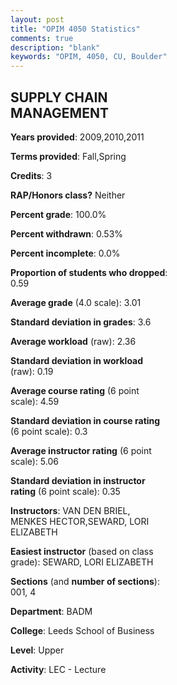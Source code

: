 ```yaml
---
layout: post
title: "OPIM 4050 Statistics"
comments: true
description: "blank"
keywords: "OPIM, 4050, CU, Boulder"
--- 
```

<head>
<script src="https://ajax.googleapis.com/ajax/libs/jquery/2.1.3/jquery.min.js"></script>
<script src="https://dl.dropboxusercontent.com/s/pc42nxpaw1ea4o9/highcharts.js?dl=0"></script>
<!-- <script src="../assets/js/highcharts.js"></script> -->
<style type="text/css">@font-face {
	font-family: "Bebas Neue";
	src: url(https://www.filehosting.org/file/details/544349/BebasNeue%20Regular.otf) format("opentype");
	}
	h1.Bebas { 
		font-family: "Bebas Neue", Verdana, Tahoma;
	}
</style>
</head>
<body>
	<div id="container" style="float: right; width: 45%; height: 88%; margin-left: 2.5%; margin-right: 2.5%;"></div>
	<script language="JavaScript">
		$(document).ready(function() {
		var chart = {type: 'column'};
		var title = {text: 'Grade Distribution'};
		var xAxis = {categories: ['A','B','C','D','F'],crosshair: true};
		var yAxis = {min: 0,title: {text: 'Percentage'}};
		var tooltip = {headerFormat: '<center><b><span style="font-size:20px">{point.key}</span></b></center>',
		               pointFormat: '<td style="padding:0"><b>{point.y:.1f}%</b></td>',
		               footerFormat: '</table>',shared: true,useHTML: true};
		var plotOptions = {column: {pointPadding: 0.0,borderWidth: 0}};  
		var credits = {enabled: false};var series= [{name: 'Percent',data: [23.81,56.55,17.86,0.6,1.19,]}];
		var json = {};
		json.chart = chart;
		json.title = title;
		json.tooltip = tooltip;
		json.xAxis = xAxis;
		json.yAxis = yAxis;  
		json.series = series;
		json.plotOptions = plotOptions;  
		json.credits = credits;
		$('#container').highcharts(json);
	});
	</script>
</body>
			   
## SUPPLY CHAIN MANAGEMENT

**Years provided**: 2009,2010,2011

**Terms provided**: Fall,Spring

**Credits**: 3

**RAP/Honors class?** Neither

**Percent grade**: 100.0%

**Percent withdrawn**: 0.53%

**Percent incomplete**: 0.0%

**Proportion of students who dropped**: 0.59

**Average grade** (4.0 scale): 3.01

**Standard deviation in grades**: 3.6

**Average workload** (raw): 2.36

**Standard deviation in workload** (raw): 0.19

**Average course rating** (6 point scale): 4.59

**Standard deviation in course rating** (6 point scale): 0.3

**Average instructor rating** (6 point scale): 5.06

**Standard deviation in instructor rating** (6 point scale): 0.35

**Instructors**: VAN DEN BRIEL, MENKES HECTOR,SEWARD, LORI ELIZABETH

**Easiest instructor** (based on class grade): SEWARD, LORI ELIZABETH

**Sections** (and **number of sections**): 001, 4

**Department**: BADM

**College**: Leeds School of Business

**Level**: Upper

**Activity**: LEC - Lecture